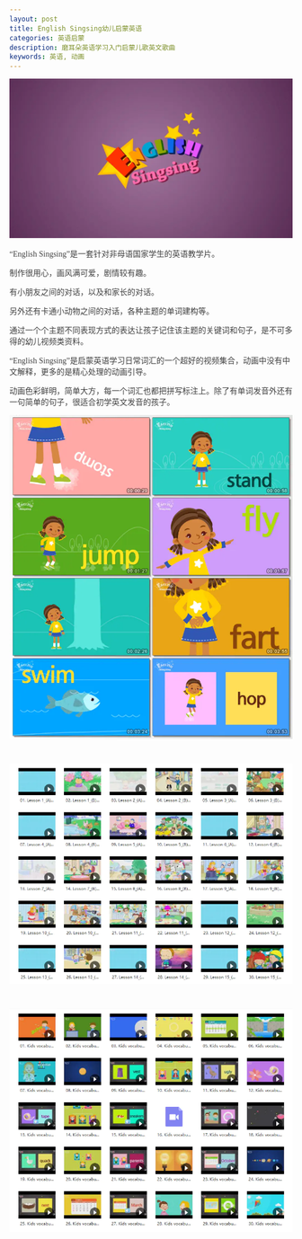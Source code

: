 ```yaml
---
layout: post
title: English Singsing幼儿启蒙英语
categories: 英语启蒙
description: 磨耳朵英语学习入门启蒙儿歌英文歌曲
keywords: 英语, 动画
---
```


<div class="image-package" style="margin:0px;text-align:center;font-size:0px;color:#404040;font-family:Georgia, &quot;background-color:#FFFFFF;">
	<div class="image-container" style="background-color:transparent;margin:0px auto;">
	</div>
</div>
<div class="image-view">
	<img class="" src="/public/33280-8c7e7b94cec427e1.webp" style="width:auto;height:auto;" /> 
</div>
<p style="color:#404040;font-family:Georgia, &quot;font-size:16px;background-color:#FFFFFF;">
	“English Singsing”是一套针对非母语国家学生的英语教学片。
</p>
<p style="color:#404040;font-family:Georgia, &quot;font-size:16px;background-color:#FFFFFF;">
	制作很用心，画风满可爱，剧情较有趣。
</p>
<p style="color:#404040;font-family:Georgia, &quot;font-size:16px;background-color:#FFFFFF;">
	有小朋友之间的对话，以及和家长的对话。
</p>
<p style="color:#404040;font-family:Georgia, &quot;font-size:16px;background-color:#FFFFFF;">
	另外还有卡通小动物之间的对话，各种主题的单词建构等。
</p>
<p style="color:#404040;font-family:Georgia, &quot;font-size:16px;background-color:#FFFFFF;">
	通过一个个主题不同表现方式的表达让孩子记住该主题的关键词和句子，是不可多得的幼儿视频类资料。
</p>

<p style="color:#404040;font-family:Georgia, &quot;font-size:16px;background-color:#FFFFFF;">
	“English Singsing”是启蒙英语学习日常词汇的一个超好的视频集合，动画中没有中文解释，更多的是精心处理的动画引导。
</p>
<p style="color:#404040;font-family:Georgia, &quot;font-size:16px;background-color:#FFFFFF;">
	动画色彩鲜明，简单大方，每一个词汇也都把拼写标注上。除了有单词发音外还有一句简单的句子，很适合初学英文发音的孩子。
</p>

<div class="image-package" style="margin:0px;text-align:center;font-size:0px;color:#404040;font-family:Georgia, &quot;background-color:#FFFFFF;">
	<div class="image-container" style="background-color:transparent;margin:0px auto;">
		<div class="image-container-fill">
		</div>
		<div class="image-view">
			<img class="" src="/public/33280-7a1e4ff05618609f.webp" style="width:auto;height:auto;" /> 
		</div>
	</div>
</div>
<p style="color:#404040;font-family:Georgia, &quot;font-size:16px;background-color:#FFFFFF;">
	<br />
</p>
<div class="image-package" style="margin:0px;text-align:center;font-size:0px;color:#404040;font-family:Georgia, &quot;background-color:#FFFFFF;">
	<div class="image-container" style="background-color:transparent;margin:0px auto;">
		<div class="image-container-fill">
		</div>
		<div class="image-view">
			<img class="" src="/public/33280-f98d3d87997924a7.webp" style="width:auto;height:auto;" /> 
		</div>
	</div>
</div>
<p style="color:#404040;font-family:Georgia, &quot;font-size:16px;background-color:#FFFFFF;">
	<br />
</p>
<div class="image-package" style="margin:0px;text-align:center;font-size:0px;color:#404040;font-family:Georgia, &quot;background-color:#FFFFFF;">
	<div class="image-container" style="background-color:transparent;margin:0px auto;">
		<div class="image-container-fill">
		</div>
		<div class="image-view">
			<img class="" src="/public/33280-625de76b5628ed07.webp" style="width:auto;height:auto;" /> 
		</div>
	</div>
</div>
<p style="color:#404040;font-family:Georgia, &quot;font-size:16px;background-color:#FFFFFF;">
	<br />
</p>
<div class="image-package" style="margin:0px;text-align:center;font-size:0px;color:#404040;font-family:Georgia, &quot;background-color:#FFFFFF;">
	<div class="image-container" style="background-color:transparent;margin:0px auto;">
	</div>
</div>


